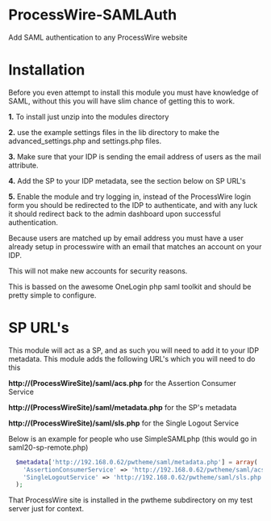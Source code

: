 # ProcessWire-SAMLAuth
Add SAML authentication to any ProcessWire website

# Installation
Before you even attempt to install this module you must have knowledge of SAML, without this you will have slim chance of getting this to work.

__1.__ To install just unzip into the modules directory

__2.__ use the example settings files in the lib directory to make the advanced_settings.php and settings.php files.

__3.__ Make sure that your IDP is sending the email address of users as the mail attribute.

__4.__ Add the SP to your IDP metadata, see the section below on SP URL's

__5.__ Enable the module and try logging in, instead of the ProcessWire login form you should be redirected to the IDP to authenticate, and with any luck it should redirect back to the admin dashboard upon successful authentication.

Because users are matched up by email address you must have a user already setup in processwire with an email that matches an account on your IDP.

This will not make new accounts for security reasons.

This is bassed on the awesome OneLogin php saml toolkit and should be pretty simple to configure.

# SP URL's
This module will act as a SP, and as such you will need to add it to your IDP metadata.
This module adds the following URL's which you will need to do this

__http://(ProcessWireSite)/saml/acs.php__ for the Assertion Consumer Service

__http://(ProcessWireSite)/saml/metadata.php__ for the SP's metadata

__http://(ProcessWireSite)/saml/sls.php__ for the Single Logout Service
 

Below is an example for people who use SimpleSAMLphp (this would go in saml20-sp-remote.php)
```php
  $metadata['http://192.168.0.62/pwtheme/saml/metadata.php'] = array(
    'AssertionConsumerService' => 'http://192.168.0.62/pwtheme/saml/acs.php',
    'SingleLogoutService' => 'http://192.168.0.62/pwtheme/saml/sls.php',
  );
```
That ProcessWire site is installed in the pwtheme subdirectory on my test server just for context.
